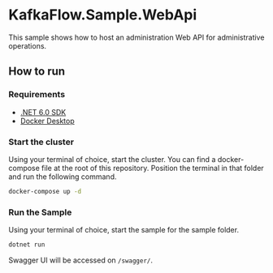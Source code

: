 # KafkaFlow.Sample.WebApi
This sample shows how to host an administration Web API for administrative operations.

## How to run

### Requirements
 - [.NET 6.0 SDK](https://dotnet.microsoft.com/en-us/download/dotnet/6.0)
 - [Docker Desktop](https://www.docker.com/products/docker-desktop/)

### Start the cluster
Using your terminal of choice, start the cluster.
You can find a docker-compose file at the root of this repository. 
Position the terminal in that folder and run the following command.

```bash
docker-compose up -d
```

### Run the Sample
Using your terminal of choice, start the sample for the sample folder.

```bash
dotnet run
```

Swagger UI will be accessed on `/swagger/`.
